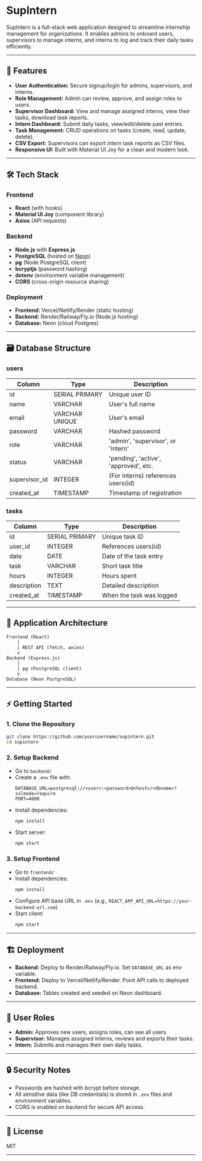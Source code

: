 # SupIntern

SupIntern is a full-stack web application designed to streamline internship management for organizations. It enables admins to onboard users, supervisors to manage interns, and interns to log and track their daily tasks efficiently.

---

## 🚀 Features

- **User Authentication:** Secure signup/login for admins, supervisors, and interns.
- **Role Management:** Admin can review, approve, and assign roles to users.
- **Supervisor Dashboard:** View and manage assigned interns, view their tasks, download task reports.
- **Intern Dashboard:** Submit daily tasks, view/edit/delete past entries.
- **Task Management:** CRUD operations on tasks (create, read, update, delete).
- **CSV Export:** Supervisors can export intern task reports as CSV files.
- **Responsive UI:** Built with Material UI Joy for a clean and modern look.

---

## 🛠️ Tech Stack

### **Frontend**
- **React** (with hooks)
- **Material UI Joy** (component library)
- **Axios** (API requests)

### **Backend**
- **Node.js** with **Express.js**
- **PostgreSQL** (hosted on [Neon](https://neon.tech/))
- **pg** (Node PostgreSQL client)
- **bcryptjs** (password hashing)
- **dotenv** (environment variable management)
- **CORS** (cross-origin resource sharing)

### **Deployment**
- **Frontend:** Vercel/Netlify/Render (static hosting)
- **Backend:** Render/Railway/Fly.io (Node.js hosting)
- **Database:** Neon (cloud Postgres)

---

## 🗃️ Database Structure

### **users**
| Column        | Type           | Description                               |
|---------------|----------------|-------------------------------------------|
| id            | SERIAL PRIMARY | Unique user ID                            |
| name          | VARCHAR        | User's full name                          |
| email         | VARCHAR UNIQUE | User's email                              |
| password      | VARCHAR        | Hashed password                           |
| role          | VARCHAR        | 'admin', 'supervisor', or 'intern'        |
| status        | VARCHAR        | 'pending', 'active', 'approved', etc.     |
| supervisor_id | INTEGER        | (For interns) references users(id)        |
| created_at    | TIMESTAMP      | Timestamp of registration                 |

### **tasks**
| Column        | Type           | Description                      |
|---------------|----------------|----------------------------------|
| id            | SERIAL PRIMARY | Unique task ID                   |
| user_id       | INTEGER        | References users(id)             |
| date          | DATE           | Date of the task entry           |
| task          | VARCHAR        | Short task title                 |
| hours         | INTEGER        | Hours spent                      |
| description   | TEXT           | Detailed description             |
| created_at    | TIMESTAMP      | When the task was logged         |

---

## 📐 Application Architecture

```
Frontend (React)
    |
    | REST API (fetch, axios)
    v
Backend (Express.js)
    |
    | pg (PostgreSQL client)
    v
Database (Neon PostgreSQL)
```

---

## ⚡ Getting Started

### **1. Clone the Repository**
```bash
git clone https://github.com/yourusername/supintern.git
cd supintern
```

### **2. Setup Backend**

- Go to `backend/`
- Create a `.env` file with:
  ```
  DATABASE_URL=postgresql://<user>:<password>@<host>/<dbname>?sslmode=require
  PORT=4000
  ```
- Install dependencies:
  ```bash
  npm install
  ```
- Start server:
  ```bash
  npm start
  ```

### **3. Setup Frontend**

- Go to `frontend/`
- Install dependencies:
  ```bash
  npm install
  ```
- Configure API base URL in `.env` (e.g., `REACT_APP_API_URL=https://your-backend-url.com`)
- Start client:
  ```bash
  npm start
  ```

---

## 🏗️ Deployment

- **Backend:** Deploy to Render/Railway/Fly.io. Set `DATABASE_URL` as env variable.
- **Frontend:** Deploy to Vercel/Netlify/Render. Point API calls to deployed backend.
- **Database:** Tables created and seeded on Neon dashboard.

---

## 👥 User Roles

- **Admin:** Approves new users, assigns roles, can see all users.
- **Supervisor:** Manages assigned interns, reviews and exports their tasks.
- **Intern:** Submits and manages their own daily tasks.

---

## 🔒 Security Notes

- Passwords are hashed with bcrypt before storage.
- All sensitive data (like DB credentials) is stored in `.env` files and environment variables.
- CORS is enabled on backend for secure API access.

---

## 📄 License

MIT

---